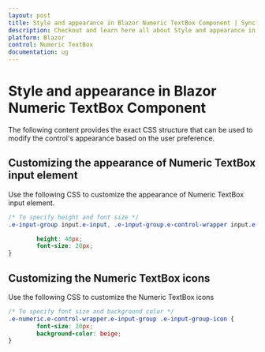 ```yaml
---
layout: post
title: Style and appearance in Blazor Numeric TextBox Component | Syncfusion
description: Checkout and learn here all about Style and appearance in Syncfusion Blazor Numeric TextBox component and more.
platform: Blazor
control: Numeric TextBox
documentation: ug
---
```


# Style and appearance in Blazor Numeric TextBox Component

The following content provides the exact CSS structure that can be used to modify the control's appearance based on the user preference.

## Customizing the appearance of Numeric TextBox input element

Use the following CSS to customize the appearance of Numeric TextBox input element.

```css
/* To specify height and font size */
.e-input-group input.e-input, .e-input-group.e-control-wrapper input.e-input, .e-input-group textarea.e-input, .e-input-group.e-control-wrapper textarea.e-input {

        height: 40px;
        font-size: 20px;
}
```

## Customizing the Numeric TextBox icons

Use the following CSS to customize the Numeric TextBox icons

```css
/* To specify font size and background color */
.e-numeric.e-control-wrapper.e-input-group .e-input-group-icon {
        font-size: 20px;
        background-color: beige;
}
```
